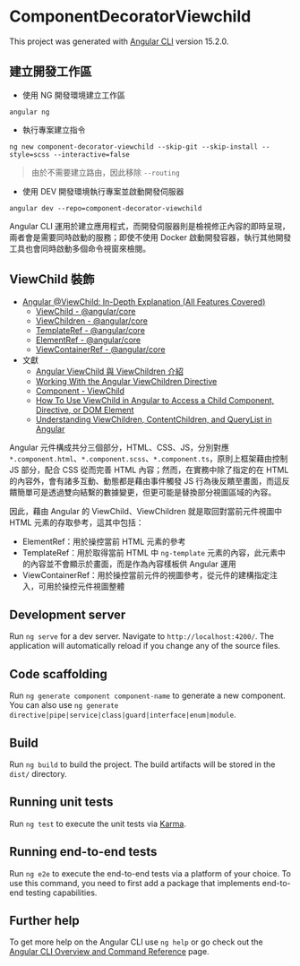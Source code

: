 # ComponentDecoratorViewchild

This project was generated with [Angular CLI](https://github.com/angular/angular-cli) version 15.2.0.

## 建立開發工作區

+ 使用 NG 開發環境建立工作區
```
angular ng
```

+ 執行專案建立指令
```
ng new component-decorator-viewchild --skip-git --skip-install --style=scss --interactive=false
```
> 由於不需要建立路由，因此移除 ```--routing```

+ 使用 DEV 開發環境執行專案並啟動開發伺服器
```
angular dev --repo=component-decorator-viewchild
```

Angular CLI 運用於建立應用程式，而開發伺服器則是檢視修正內容的即時呈現，兩者會是需要同時啟動的服務；即使不使用 Docker 啟動開發容器，執行其他開發工具也會同時啟動多個命令視窗來檢閱。

## ViewChild 裝飾

+ [Angular @ViewChild: In-Depth Explanation (All Features Covered)](https://blog.angular-university.io/angular-viewchild/)
    - [ViewChild - @angular/core](https://angular.io/api/core/ViewChild#usage-notes)
    - [ViewChildren - @angular/core](https://angular.io/api/core/ViewChildren)
    - [TemplateRef - @angular/core](https://angular.io/api/core/TemplateRef)
    - [ElementRef - @angular/core](https://angular.io/api/core/ElementRef)
    - [ViewContainerRef - @angular/core](https://angular.io/api/core/ViewContainerRef)
+ 文獻
    - [Angular ViewChild 與 ViewChildren 介紹](https://ithelp.ithome.com.tw/articles/10276814)
    - [Working With the Angular ViewChildren Directive](https://www.htmlgoodies.com/javascript/angular-viewchildren-directive/)
    - [Component - ViewChild](https://worldline.github.io/angular-training/components/#viewchild)
    - [How To Use ViewChild in Angular to Access a Child Component, Directive, or DOM Element](https://www.digitalocean.com/community/tutorials/angular-viewchild-access-component)
    - [Understanding ViewChildren, ContentChildren, and QueryList in Angular](https://netbasal.com/896b0c689f6e)

Angular 元件構成共分三個部分，HTML、CSS、JS，分別對應 ```*.component.html```、```*.component.scss```、```*.component.ts```，原則上框架藉由控制 JS 部分，配合 CSS 從而完善 HTML 內容；然而，在實務中除了指定的在 HTML 的內容外，會有諸多互動、動態都是藉由事件觸發 JS 行為後反饋至畫面，而這反饋簡單可是透過雙向結繫的數據變更，但更可能是替換部分視圖區域的內容。

因此，藉由 Angular 的 ViewChild、ViewChildren 就是取回對當前元件視圖中 HTML 元素的存取參考，這其中包括：

+ ElementRef：用於操控當前 HTML 元素的參考
+ TemplateRef：用於取得當前 HTML 中 ```ng-template``` 元素的內容，此元素中的內容並不會顯示於畫面，而是作為內容樣板供 Angular 運用
+ ViewContainerRef：用於操控當前元件的視圖參考，從元件的建構指定注入，可用於操控元件視圖整體

## Development server

Run `ng serve` for a dev server. Navigate to `http://localhost:4200/`. The application will automatically reload if you change any of the source files.

## Code scaffolding

Run `ng generate component component-name` to generate a new component. You can also use `ng generate directive|pipe|service|class|guard|interface|enum|module`.

## Build

Run `ng build` to build the project. The build artifacts will be stored in the `dist/` directory.

## Running unit tests

Run `ng test` to execute the unit tests via [Karma](https://karma-runner.github.io).

## Running end-to-end tests

Run `ng e2e` to execute the end-to-end tests via a platform of your choice. To use this command, you need to first add a package that implements end-to-end testing capabilities.

## Further help

To get more help on the Angular CLI use `ng help` or go check out the [Angular CLI Overview and Command Reference](https://angular.io/cli) page.
